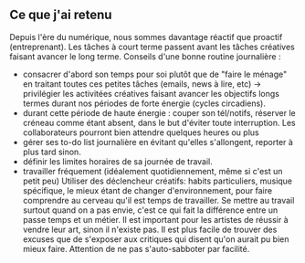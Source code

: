 ## Ce que j'ai retenu

Depuis l'ère du numérique, nous sommes davantage réactif que proactif (entreprenant).
Les tâches à court terme passent avant les tâches créatives faisant avancer le long terme.
Conseils d'une bonne routine journalière :
- consacrer d'abord son temps pour soi plutôt que de "faire le ménage" en traitant toutes ces petites tâches (emails, news à lire, etc) -> privilégier les activitées créatives faisant avancer les objectifs longs termes durant nos périodes de forte énergie (cycles circadiens).
- durant cette période de haute énergie : couper son tél/notifs, réserver le créneau comme étant absent, dans le but d'éviter toute interruption. Les collaborateurs pourront bien attendre quelques heures ou plus
- gérer ses to-do list journalière en évitant qu'elles s'allongent, reporter à plus tard sinon.
- définir les limites horaires de sa journée de travail.
- travailler fréquement (idéalement quotidiennement, même si c'est un petit peu)
Utiliser des déclencheur créatifs: habits particuliers, musique spécifique, le mieux étant de changer d'environnement, pour faire comprendre au cerveau qu'il est temps de travailler. Se mettre au travail surtout quand on a pas envie, c'est ce qui fait la différence entre un passe temps et un métier.
Il est important pour les artistes de réussir à vendre leur art, sinon il n'existe pas. Il est plus facile de trouver des excuses que de s'exposer aux critiques qui disent qu'on aurait pu bien mieux faire. Attention de ne pas s'auto-sabboter par facilité.